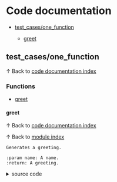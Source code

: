# <a name='codedocumentation'></a>Code documentation

* [test\_cases/one\_function](#testcasesonefunction)


	* [greet](#greet)

## <a name='testcasesonefunction'></a>test\_cases/one\_function
&uparrow; Back to [code documentation index](#codedocumentation)

### <a name='functions'></a>Functions

* [greet](#greet)

#### <a name='greet'></a>greet
&uparrow; Back to [code documentation index](#codedocumentation)

&uparrow; Back to [module index](#test_cases/one_function)


    Generates a greeting.

    :param name: A name.
    :return: A greeting.

<details>
<summary>source code</summary>

```python
def greet(name: str) -> str:
    """
    Generates a greeting.

    :param name: A name.
    :return: A greeting.
    """
    return f"Hello {name}"

```
</details>
